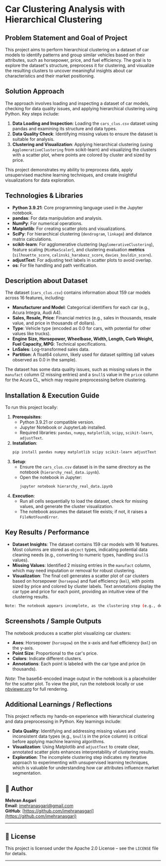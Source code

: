 # Car Clustering Analysis with Hierarchical Clustering

## Problem Statement and Goal of Project
This project aims to perform hierarchical clustering on a dataset of car models to identify patterns and group similar vehicles based on their attributes, such as horsepower, price, and fuel efficiency. The goal is to explore the dataset's structure, preprocess it for clustering, and visualize the resulting clusters to uncover meaningful insights about car characteristics and their market positioning.

## Solution Approach
The approach involves loading and inspecting a dataset of car models, checking for data quality issues, and applying hierarchical clustering using Python. Key steps include:
1. **Data Loading and Inspection**: Loading the `cars_clus.csv` dataset using pandas and examining its structure and data types.
2. **Data Quality Check**: Identifying missing values to ensure the dataset is suitable for analysis.
3. **Clustering and Visualization**: Applying hierarchical clustering (using `AgglomerativeClustering` from scikit-learn) and visualizing the clusters with a scatter plot, where points are colored by cluster and sized by price.

This project demonstrates my ability to preprocess data, apply unsupervised machine learning techniques, and create insightful visualizations for data exploration.

## Technologies & Libraries
- **Python 3.9.21**: Core programming language used in the Jupyter notebook.
- **pandas**: For data manipulation and analysis.
- **NumPy**: For numerical operations.
- **Matplotlib**: For creating scatter plots and visualizations.
- **SciPy**: For hierarchical clustering (`dendrogram`, `linkage`) and distance matrix calculations.
- **scikit-learn**: For agglomerative clustering (`AgglomerativeClustering`), feature scaling (`MinMaxScaler`), and clustering evaluation **metrics** (`silhouette_score`, `calinski_harabasz_score`, `davies_bouldin_score`).
- **adjustText**: For adjusting text labels in scatter plots to avoid overlap.
- **os**: For file handling and path verification.

## Description about Dataset
The dataset (`cars_clus.csv`) contains information about 159 car models across 16 features, including:
- **Manufacturer and Model**: Categorical identifiers for each car (e.g., Acura Integra, Audi A4).
- **Sales, Resale, Price**: Financial metrics (e.g., sales in thousands, resale value, and price in thousands of dollars).
- **Type**: Vehicle type (encoded as 0.0 for cars, with potential for other values like trucks).
- **Engine Size, Horsepower, Wheelbase, Width, Length, Curb Weight, Fuel Capacity, MPG**: Technical specifications.
- **LnSales**: Log-transformed sales data.
- **Partition**: A float64 column, likely used for dataset splitting (all values observed as 0.0 in the sample).

The dataset has some data quality issues, such as missing values in the `manufact` column (2 missing entries) and a `$null$` value in the `price` column for the Acura CL, which may require preprocessing before clustering.

## Installation & Execution Guide
To run this project locally:
1. **Prerequisites**:
   - Python 3.9.21 or compatible version.
   - Jupyter Notebook or JupyterLab installed.
   - Required libraries: `pandas`, `numpy`, `matplotlib`, `scipy`, `scikit-learn`, `adjustText`.
2. **Installation**:
   ```bash
   pip install pandas numpy matplotlib scipy scikit-learn adjustText
   ```
3. **Setup**:
   - Ensure the `cars_clus.csv` dataset is in the same directory as the notebook (`hierarchy_real_data.ipynb`).
   - Open the notebook in Jupyter:
     ```bash
     jupyter notebook hierarchy_real_data.ipynb
     ```
4. **Execution**:
   - Run all cells sequentially to load the dataset, check for missing values, and generate the cluster visualization.
   - The notebook assumes the dataset file exists; if not, it raises a `FileNotFoundError`.

## Key Results / Performance
- **Dataset Insights**: The dataset contains 159 car models with 16 features. Most columns are stored as `object` types, indicating potential data cleaning needs (e.g., converting to numeric types, handling `$null$` values).
- **Missing Values**: Identified 2 missing entries in the `manufact` column, which may need imputation or removal for robust clustering.
- **Visualization**: The final cell generates a scatter plot of car clusters based on horsepower (`horsepow`) and fuel efficiency (`kml`), with points sized by price and colored by cluster labels. Text annotations display the car type and price for each point, providing an intuitive view of the clustering results.

 ```bash
Note: The notebook appears incomplete, as the clustering step (e.g., defining `agg_cars`, `colors`, and `cluster_labels`) is not shown in the provided code. This suggests the project is a work-in-progress, demonstrating my exploration of hierarchical clustering techniques and visualization.
 ```

## Screenshots / Sample Outputs
The notebook produces a scatter plot visualizing car clusters:
- **Axes**: Horsepower (`horsepow`) on the x-axis and fuel efficiency (`kml`) on the y-axis.
- **Point Size**: Proportional to the car's price.
- **Colors**: Indicate different clusters.
- **Annotations**: Each point is labeled with the car type and price (in thousands).

*Note*: The base64-encoded image output in the notebook is a placeholder for the scatter plot. To view the plot, run the notebook locally or use [nbviewer.org](https://nbviewer.org) for full rendering.

## Additional Learnings / Reflections
This project reflects my hands-on experience with hierarchical clustering and data preprocessing in Python. Key learnings include:
- **Data Quality**: Identifying and addressing missing values and inconsistent data types (e.g., `$null$` in the price column) is critical before applying machine learning algorithms.
- **Visualization**: Using Matplotlib and `adjustText` to create clear, annotated scatter plots enhances interpretability of clustering results.
- **Exploration**: The incomplete clustering step indicates my iterative approach to experimenting with unsupervised learning techniques, which is valuable for understanding how car attributes influence market segmentation.


## 👤 Author
**Mehran Asgari**  
**Email**: [imehranasgari@gmail.com](mailto:imehranasgari@gmail.com)  
**GitHub**: [https://github.com/imehranasgari](https://github.com/imehranasgari)

---

## 📄 License
This project is licensed under the Apache 2.0 License – see the `LICENSE` file for details.

---
